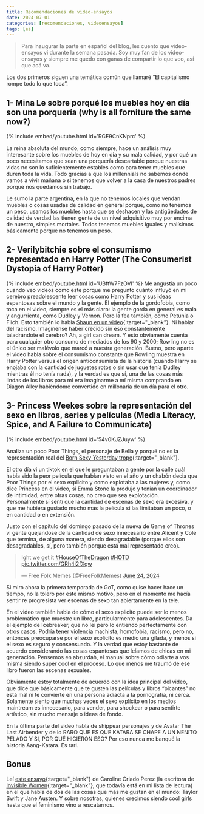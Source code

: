 ```yaml
---
title: Recomendaciones de video-ensayos
date: 2024-07-01
categories: [recomendaciones, videoensayos]
tags: [es]
---
```


> Para inaugurar la parte en español del blog, les cuento qué video-ensayos vi durante la semana pasada. Soy muy fan de los video-ensayos y siempre me quedo con ganas de compartir lo que veo, así que acá va.


Los dos primeros siguen una temática común que llamaré “El capitalismo rompe todo lo que toca”.

## 1- Mina Le sobre porqué los muebles hoy en día son una porquería (why is all forniture the same now?)
{% include embed/youtube.html id='RGE9CnKNprc' %}

La reina absoluta del mundo, como siempre, hace un análisis muy interesante sobre los muebles de hoy en día y su mala calidad, y por qué un poco necesitamos que sean una porquería descartable porque nuestras vidas no son lo suficientemente estables como para tener muebles que duren toda la vida. Todo gracias a que los millennials no sabemos donde vamos a vivir mañana o si tenemos que volver a la casa de nuestros padres porque nos quedamos sin trabajo. 

Le sumo la parte argentina, en la que no tenemos locales que vendan muebles o cosas usadas de calidad en general porque, como no tenemos un peso, usamos los muebles hasta que se deshacen y las antigüedades de calidad de verdad las tienen gente de un nivel adquisitivo muy por encima de nuestro, simples mortales. Todos tenemos muebles iguales y malísimos básicamente porque no tenemos un peso.

## 2- Verilybitchie sobre el consumismo representado en Harry Potter (The Consumerist Dystopia of Harry Potter)
{% include embed/youtube.html id='UBftW7FzOVI' %}
Me angustia un poco cuando veo videos como este porque me pregunto cuánto influyó en mi cerebro preadolescente leer cosas como Harry Potter y sus ideas espantosas sobre el mundo y la gente. El ejemplo de la gordofobia, como toca en el video, siempre es el más claro: la gente gorda en general es mala y angurrienta, como Dudley y Vernon. Pero la fea también, como Petunia o Filch. Esto también lo habla [Shaun en un video](https://www.youtube.com/watch?v=-1iaJWSwUZs&ab_channel=Shaun){:target="_blank"}. Ni hablar del racismo. Imagínense haber crecido sin eso constantemente taladrándote el cerebro? Ah, a girl can dream. Y esto obviamente cuenta para cualquier otro consumo de mediados de los 90 y 2000; Rowling no es el único ser malévolo que marcó a nuestra generación. Bueno, pero aparte el video habla sobre el consumismo constante que Rowling muestra en Harry Potter versus el orígen anticonsumista de la historia (cuando Harry se enojaba con la cantidad de juguetes rotos o sin usar que tenía Dudley mientras él no tenía nada), y la verdad es que sí, una de las cosas más lindas de los libros para mí era imaginarme a mí misma comprando en Diagon Alley habiéndome convertido en millonaria de un día para el otro.

## 3- Princess Weekes sobre la representación del sexo en libros, series y películas (Media Literacy, Spice, and A Failure to Communicate)
{% include embed/youtube.html id='54v0KJZJuyw' %}

Analiza un poco Poor Things, el personaje de Bella y porqué no es la representación real del [Born Sexy Yesterday trope](https://www.youtube.com/watch?v=0thpEyEwi80&ab_channel=PopCultureDetective){:target="_blank"}. 

El otro día vi un tiktok en el que le preguntaban a gente por la calle cuál había sido la peor película que habían visto en el año y un chabón decia que Poor Things por el sexo explicito y como explotaba a las mujeres y, como dice Princess en el video, si Emma Stone la produjo y tenían un coordinador de intimidad, entre otras cosas, no creo que sea explotación. Personalmente sí sentí que la cantidad de escenas de sexo era excesiva, y que me hubiera gustado mucho más la película si las limitaban un poco, o en cantidad o en extensión.

Justo con el capítulo del domingo pasado de la nueva de Game of Thrones vi gente quejandose de la cantidad de sexo innecesario entre Alicent y Cole que termina, de alguna manera, siendo desagradable (porque ellos son desagradables, sí, pero también porque está mal representado creo). 

<blockquote class="twitter-tweet" data-theme="dark"><p lang="en" dir="ltr">Ight we get it <a href="https://twitter.com/hashtag/HouseOfTheDragon?src=hash&amp;ref_src=twsrc%5Etfw">#HouseOfTheDragon</a> <a href="https://twitter.com/hashtag/HOTD?src=hash&amp;ref_src=twsrc%5Etfw">#HOTD</a> <a href="https://t.co/GRh4i2fXqw">pic.twitter.com/GRh4i2fXqw</a></p>&mdash; Free Folk Memes (@FreeFolkMemes) <a href="https://twitter.com/FreeFolkMemes/status/1805313383249723727?ref_src=twsrc%5Etfw">June 24, 2024</a></blockquote> <script async src="https://platform.twitter.com/widgets.js" charset="utf-8"></script> 

Si miro ahora la primera temporada de GoT, como quise hacer hace un tiempo, no la tolero por este mismo motivo, pero en el momento me hacía sentir re progresista ver escenas de sexo tan abiertamente en la tele. 

En el video también habla de cómo el sexo explicito puede ser lo menos problemático que muestre un libro, particularmente para adolescentes. Da el ejemplo de Icebreaker, que no leí pero lo entiendo perfectamente con otros casos. Podría tener violencia machista, homofobia, racismo, pero no, entonces preocuparse por el sexo explicito es medio una gilada, y menos si el sexo es seguro y consensuado. Y la verdad que estoy bastante de acuerdo considerando las cosas espantosas que leíamos de chicas en mi generación. Pensemos en abzurdah, el manual sobre cómo odiarte a vos misma siendo super cool en el proceso. Lo que menos me traumó de ese libro fueron las escenas sexuales. 

Obviamente estoy totalmente de acuerdo con la idea principal del video, que dice que básicamente que te gusten las películas y libros “picantes” no está mal ni te convierte en una persona adiacta a la pornografía, ni cerca. Solamente siento que muchas veces el sexo explícito en los medios maintream es innecesario, para vender, para shockear o para sentirte artístico, sin mucho mensaje o ideas de fondo. 

En la última parte del video habla de shippear personajes y de Avatar The Last Airbender y de lo RARO QUE ES QUE KATARA SE CHAPE A UN NENITO PELADO Y SI, POR QUÉ HICIERON ESO? Por eso nunca me banqué la historia Aang-Katara. Es rari. 

## Bonus
Leí [este ensayo](https://newsletter.carolinecriadoperez.com/p/invisible-women-the-pen-is-in-her){:target="_blank"} de Caroline Criado Perez (la escritora de [Invisible Women](https://carolinecriadoperez.com/book/invisible-women/){:target="_blank"}, que todavía está en mi lista de lectura) en el que habla de dos de las cosas que más me gustan en el mundo: Taylor Swift y Jane Austen. Y sobre nosotras, quienes crecimos siendo cool girls hasta que el feminismo vino a rescatarnos.
